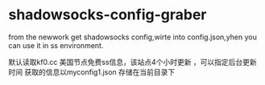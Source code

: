 # shadowsocks-config-graber
from the newwork get shadowsocks config,wirte into config.json,yhen you can use it in ss environment.

默认读取kf0.cc 美国节点免费ss信息，该站点4个小时更新
，可以指定后台更新时间
获取的信息以myconfig1.json 存储在当前目录下
